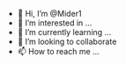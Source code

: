- 👋 Hi, I’m @Mider1
- 👀 I’m interested in ...
- 🌱 I’m currently learning ...
- 💞️ I’m looking to collaborate
- 📫 How to reach me ...

<!---
Mider1/Mider1 is a ✨ special ✨ repository because its `README.md` (this file) appears on your GitHub profile.
You can click the Preview link to take a look at your changes.





<img src="https://cdn.jsdelivr.net/gh/devicons/devicon/icons/git/git-original.svg" width="40" height="40"/>

